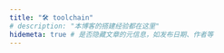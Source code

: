 ```yaml
---
title: "🛠️ toolchain"
# description: "本博客的搭建经验都在这里"
hidemeta: true # 是否隐藏文章的元信息，如发布日期、作者等
---
```



